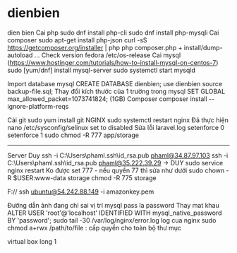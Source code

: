 # dienbien
dien bien
Cai php 
sudo dnf install php-cli
sudo dnf install php-mysqli
Cai composer
sudo apt-get install php-json
curl -sS https://getcomposer.org/installer | php
php composer.php + install/dump-autoload ...
Check version fedora
/etc/os-release
Cai mysql (https://www.hostinger.com/tutorials/how-to-install-mysql-on-centos-7)
sudo [yum/dnf] install mysql-server
sudo systemctl start mysqld

Import database
mysql
CREATE DATABASE dienbien;
use dienbien
source backup-file.sql;
Thay đổi kích thước của 1 trường trong mysql  SET GLOBAL max_allowed_packet=1073741824; (1GB)
Composer 
composer install --ignore-platform-reqs

Cài git sudo yum install  git
NGINX sudo systemctl restart nginx
Đã thực hiện
nano /etc/sysconfig/selinux
set to disabled
Sửa lỗi laravel.log
setenforce 0
setenforce 1
sudo chmod -R 777 app/storage 

---------- 
Server Duy 
ssh -i C:\Users\phaml\.ssh\id_rsa.pub phaml@34.87.97.103
ssh -i C:\Users\phaml\.ssh\id_rsa.pub phaml@35.222.39.29 -> DUY
sudo service nginx restart
Ko được set 777 - nếu quyền 77 thì sửa như dưới
sudo chown -R $USER:www-data storage
chmod -R 775 storage

F://
ssh ubuntu@54.242.88.149 -i amazonkey.pem


Đường dẫn ảnh đang chỉ sai vị trí
mysql pass la password
Thay mat khau
ALTER USER 'root'@'localhost' IDENTIFIED WITH mysql_native_password BY 'password';
sudo tail -30 /var/log/nginx/error.log   log cua nginx
sudo chmod a+rwx /path/to/file : cấp quyền cho toàn bộ thư mục

virtual box long 1
